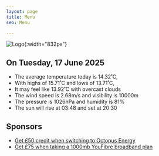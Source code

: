 ```yaml
---
layout: page
title: Menu
seo: Menu

---
```


![Logo](/images/logo.jpg){:width="832px"}

<!-- weather_marker starts -->
## On Tuesday, 17 June 2025

- The average temperature today is 14.32˚C,
- With highs of 15.71˚C and lows of 13.71˚C,
- It may feel like 13.92˚C with overcast clouds
- The wind speed is 2.68m/s and visibility is 10000m
- The pressure is 1026hPa and humidity is 81%
- The sun will rise at 03:48 and set at 20:30

<!-- weather_marker ends -->

## Sponsors

- [Get £50 credit when switching to Octopus Energy](https://bit.ly/3oD1nnS)
- [Get £75 when taking a 1000mb YouFibre broadband plan](https://aklam.io/91zWhU?)
